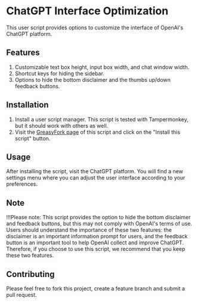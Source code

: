# ChatGPT Interface Optimization

This user script provides options to customize the interface of OpenAI's ChatGPT platform.

## Features

1. Customizable text box height, input box width, and chat window width.
2. Shortcut keys for hiding the sidebar.
3. Options to hide the bottom disclaimer and the thumbs up/down feedback buttons.

## Installation

1. Install a user script manager. This script is tested with Tampermonkey, but it should work with others as well.
2. Visit the [GreasyFork page](https://greasyfork.org/zh-CN/scripts/467789-chatgpt-%E7%95%8C%E9%9D%A2%E4%BC%98%E5%8C%96) of this script and click on the "Install this script" button.

## Usage

After installing the script, visit the ChatGPT platform. You will find a new settings menu where you can adjust the user interface according to your preferences.

## Note

!!!Please note: This script provides the option to hide the bottom disclaimer and feedback buttons, but this may not comply with OpenAI's terms of use. Users should understand the importance of these two features: the disclaimer is an important information prompt for users, and the feedback button is an important tool to help OpenAI collect and improve ChatGPT. Therefore, if you choose to use this script, we recommend that you keep these two features.

## Contributing

Please feel free to fork this project, create a feature branch and submit a pull request.
